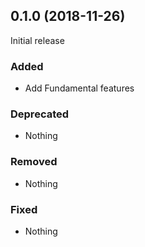 ## 0.1.0 (2018-11-26)

Initial release

### Added

- Add Fundamental features

### Deprecated

- Nothing

### Removed

- Nothing

### Fixed

- Nothing
